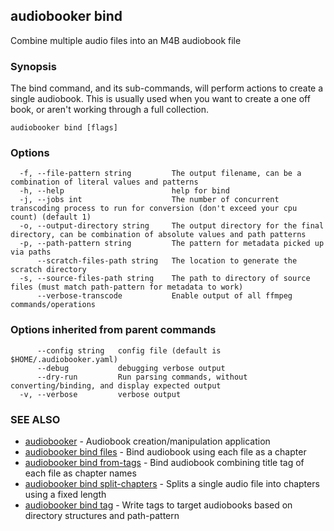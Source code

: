 ## audiobooker bind

Combine multiple audio files into an M4B audiobook file

### Synopsis

The bind command, and its sub-commands, will perform actions to create a single audiobook.  This is usually used when you want to create a one off book, or aren't working through a full collection.

```
audiobooker bind [flags]
```

### Options

```
  -f, --file-pattern string         The output filename, can be a combination of literal values and patterns
  -h, --help                        help for bind
  -j, --jobs int                    The number of concurrent transcoding process to run for conversion (don't exceed your cpu count) (default 1)
  -o, --output-directory string     The output directory for the final directory, can be combination of absolute values and path patterns
  -p, --path-pattern string         The pattern for metadata picked up via paths
      --scratch-files-path string   The location to generate the scratch directory
  -s, --source-files-path string    The path to directory of source files (must match path-pattern for metadata to work)
      --verbose-transcode           Enable output of all ffmpeg commands/operations
```

### Options inherited from parent commands

```
      --config string   config file (default is $HOME/.audiobooker.yaml)
      --debug           debugging verbose output
      --dry-run         Run parsing commands, without converting/binding, and display expected output
  -v, --verbose         verbose output
```

### SEE ALSO

* [audiobooker](audiobooker.md)	 - Audiobook creation/manipulation application
* [audiobooker bind files](audiobooker_bind_files.md)	 - Bind audiobook using each file as a chapter
* [audiobooker bind from-tags](audiobooker_bind_from-tags.md)	 - Bind audiobook combining title tag of each file as chapter names
* [audiobooker bind split-chapters](audiobooker_bind_split-chapters.md)	 - Splits a single audio file into chapters using a fixed length
* [audiobooker bind tag](audiobooker_bind_tag.md)	 - Write tags to target audiobooks based on directory structures and path-pattern


